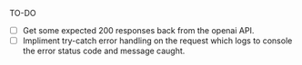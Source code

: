 TO-DO

- [ ] Get some expected 200 responses back from the openai API.
- [ ] Impliment try-catch error handling on the request which logs to console the error status code and message caught.
